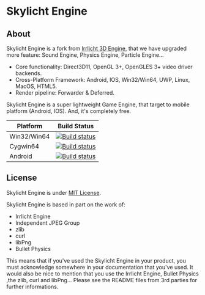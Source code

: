 # Skylicht Engine

## About

Skylicht Engine is a fork from [Irrlicht 3D Engine](http://irrlicht.sourceforge.net), that we have upgraded more feature: Sound Engine, Physics Engine, Particle Engine...

- Core functionality: Direct3D11, OpenGL 3+, OpenGLES 3+ video driver backends.
- Cross-Platform Framework: Android, IOS, Win32/Win64, UWP, Linux, MacOS, HTML5.
- Render pipeline: Forwarder & Deferred.

Skylicht Engine is a super lightweight Game Engine, that target to mobile platform (Android, IOS). And, it's completely free.

| Platform | Build Status |
| ---------------------|-------------|
| Win32/Win64 | [![Build status](https://ci.appveyor.com/api/projects/status/a95huci4g5o25ts5?svg=true)](https://ci.appveyor.com/project/ducphamhong/skylicht-engine)|
| Cygwin64 | [![Build status](https://ci.appveyor.com/api/projects/status/a95huci4g5o25ts5?svg=true)](https://ci.appveyor.com/project/ducphamhong/skylicht-engine)|
| Android | [![Build status](https://ci.appveyor.com/api/projects/status/a95huci4g5o25ts5?svg=true)](https://ci.appveyor.com/project/ducphamhong/skylicht-engine)|

## License

Skylicht Engine is under [MIT License](LICENSE.md).

Skylicht Engine is based in part on the work of:
- Irrlicht Engine
- Independent JPEG Group
- zlib
- curl 
- libPng
- Bullet Physics

This means that if you've used the Skylicht Engine in your product, you must acknowledge somewhere in your documentation that you've used. It would also be nice to mention that you use the Irrlicht Engine, Bullet Physics ,the zlib, curl and libPng... Please see the README files from 3rd parties for further informations.
